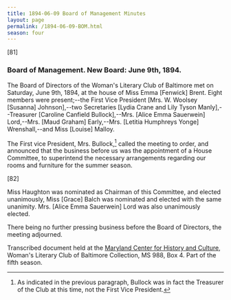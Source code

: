 ```yaml
---
title: 1894-06-09 Board of Management Minutes
layout: page
permalink: /1894-06-09-BOM.html
season: four
---
```

[81]

### Board of Management. New Board: June 9th, 1894.

The Board of Directors of the Woman's Literary Club of Baltimore met on Saturday, June 9th, 1894, at the house of Miss Emma [Fenwick] Brent. Eight members were present;--the First Vice President [Mrs. W. Woolsey [Susanna] Johnson],--two Secretaries [Lydia Crane and Lily Tyson Manly],--Treasurer [Caroline Canfield Bullock],--Mrs. [Alice Emma Sauerwein] Lord,--Mrs. [Maud Graham] Early,--Mrs. [Letitia Humphreys Yonge] Wrenshall,--and Miss [Louise] Malloy.

The First vice President, Mrs. Bullock,[^bullock] called the meeting to order, and announced that the business before us was the appointment of a House Committee, to superintend the necessary arrangements regarding our rooms and furniture for the summer season.

[^bullock]: As indicated in the previous paragraph, Bullock was in fact the Treasurer of the Club at this time, not the First Vice President.

[82]

Miss Haughton was nominated as Chairman of this Committee, and elected unanimously, Miss [Grace] Balch was nominated and elected with the same unanimity. Mrs. [Alice Emma Sauerwein] Lord was also unanimously elected.

There being no further pressing business before the Board of Directors, the meeting adjourned.

Transcribed document held at the [Maryland Center for History and Culture](http://mdhs.org/), Woman's Literary Club of Baltimore Collection, MS 988, Box 4. Part of the fifth season.
